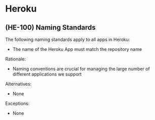# Heroku

## (HE-100) Naming Standards

The following naming standards apply to all apps in Heroku:

-   The name of the Heroku App must match the repository name

Rationale:

-   Naming conventions are crucial for managing the large number of different applications we support

Alternatives:

-   None

Exceptions:

-   None
